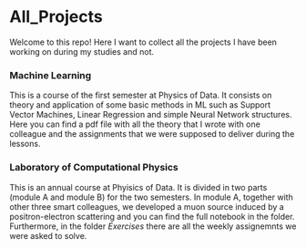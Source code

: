 # All_Projects

Welcome to this repo! Here I want to collect all the projects I have been working on during my studies and not.


### Machine Learning
This is a course of the first semester at Physics of Data. It consists on theory and application of some basic methods in ML such as Support Vector Machines, Linear Regression and simple Neural Network structures. Here you can find a pdf file with all the theory that I wrote with one colleague and the assignments that we were supposed to deliver during the lessons.

### Laboratory of Computational Physics
This is an annual course at Phyisics of Data. It is divided in two parts (module A and module B) for the two semesters. In module A, together with other three smart colleagues, we developed a muon source induced by a positron-electron scattering and you can find the full notebook in the folder. Furthermore, in the folder _Exercises_ there are all the weekly assignemnts we were asked to solve.

